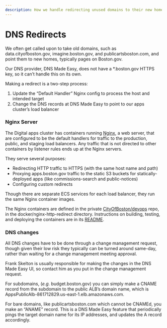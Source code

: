 ```yaml
---
description: How we handle redirecting unused domains to their new homes
---
```


# DNS Redirects

We often get called upon to take old domains, such as data.cityofboston.gov, imagine.boston.gov, and publicartsboston.com, and point them to new homes, typically pages on Boston.gov.

Our DNS provider, DNS Made Easy, does not have a \*.boston.gov HTTPS key, so it can’t handle this on its own.

Making a redirect is a two-step process:

1. Update the “Default Handler” Nginx config to process the host and intended target
2. Change the DNS records at DNS Made Easy to point to our apps cluster’s load balancer

### Nginx Server

The Digital apps cluster has containers running [Nginx](https://www.nginx.com/), a web server, that are configured to be the default handlers for traffic to the production, public, and staging load balancers. Any traffic that is not directed to other containers by listener rules ends up at the Nginx servers.

They serve several purposes:

* Redirecting HTTP traffic to HTTPS \(with the same host name and path\)
* Proxying apps.boston.gov traffic to the static S3 buckets for statically-deployed apps \(like commissions-search and public-notices\)
* Configuring custom redirects

Though there are separate ECS services for each load balancer, they run the same Nginx container images.

The Nginx containers are defined in the private [CityOfBoston/devops](https://github.com/CityOfBoston/devops) repo, in the docker/nginx-http-redirect directory. Instructions on building, testing, and deploying the containers are in its [README](https://github.com/CityOfBoston/devops/blob/master/docker/nginx-http-redirect/README.md).

### DNS changes

All DNS changes have to be done through a change management request, though given their low risk they typically can be turned around same-day, rather than waiting for a change management meeting approval.

Frank Skelton is usually responsible for making the changes in the DNS Made Easy UI, so contact him as you put in the change management request.

For subdomains, \(_e.g._ budget.boston.gov\) you can simply make a CNAME record from the subdomain to the public ALB’s domain name, which is AppsPublicAlb-861712829.us-east-1.elb.amazonaws.com.

For bare domains, like publicartsboston.com which cannot be CNAMEd, you make an “ANAME” record. This is a DNS Made Easy feature that periodically pings the target domain name for its IP addresses, and updates the A record accordingly.


